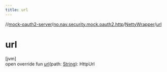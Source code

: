 ```yaml
---
title: url
---
```

//[mock-oauth2-server](../../../index.html)/[no.nav.security.mock.oauth2.http](../index.html)/[NettyWrapper](index.html)/[url](url.html)



# url



[jvm]\
open override fun [url](url.html)(path: [String](https://kotlinlang.org/api/latest/jvm/stdlib/kotlin/-string/index.html)): HttpUrl




